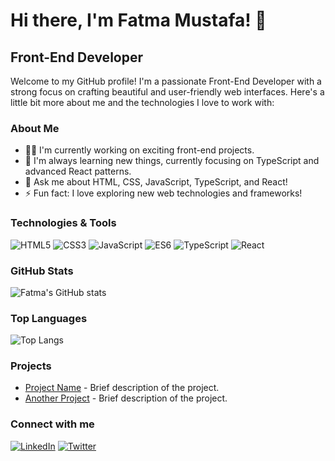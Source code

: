 # Hi there, I'm Fatma Mustafa! 👋

## Front-End Developer

<!--![Profile Banner](https://your-image-url-here) <!-- Replace with your own banner image -->

Welcome to my GitHub profile! I'm a passionate Front-End Developer with a strong focus on crafting beautiful and user-friendly web interfaces. Here's a little bit more about me and the technologies I love to work with:

### About Me
- 👩‍💻 I'm currently working on exciting front-end projects.
- 🌱 I'm always learning new things, currently focusing on TypeScript and advanced React patterns.
- 💬 Ask me about HTML, CSS, JavaScript, TypeScript, and React!
- ⚡ Fun fact: I love exploring new web technologies and frameworks!

### Technologies & Tools

![HTML5](https://img.shields.io/badge/-HTML5-E34F26?style=flat&logo=html5&logoColor=white)
![CSS3](https://img.shields.io/badge/-CSS3-1572B6?style=flat&logo=css3&logoColor=white)
![JavaScript](https://img.shields.io/badge/-JavaScript-F7DF1E?style=flat&logo=javascript&logoColor=black)
![ES6](https://img.shields.io/badge/-ES6-F7DF1E?style=flat&logo=es6&logoColor=black)
![TypeScript](https://img.shields.io/badge/-TypeScript-3178C6?style=flat&logo=typescript&logoColor=white)
![React](https://img.shields.io/badge/-React-61DAFB?style=flat&logo=react&logoColor=black)

### GitHub Stats

![Fatma's GitHub stats](https://github-readme-stats.vercel.app/api?username=your-github-username&show_icons=true&theme=radical) <!-- Replace with your GitHub username -->

### Top Languages

![Top Langs](https://github-readme-stats.vercel.app/api/top-langs/?username=your-github-username&layout=compact&theme=radical) <!-- Replace with your GitHub username -->

### Projects

- [Project Name](https://github.com/your-github-username/project-name) - Brief description of the project.
- [Another Project](https://github.com/your-github-username/another-project) - Brief description of the project.

### Connect with me

[![LinkedIn](https://img.shields.io/badge/-LinkedIn-0077B5?style=flat&logo=linkedin&logoColor=white)](https://linkedin.com/in/your-linkedin) <!-- Replace with your LinkedIn URL -->
[![Twitter](https://img.shields.io/badge/-Twitter-1DA1F2?style=flat&logo=twitter&logoColor=white)](https://twitter.com/your-twitter) <!-- Replace with your Twitter URL -->

